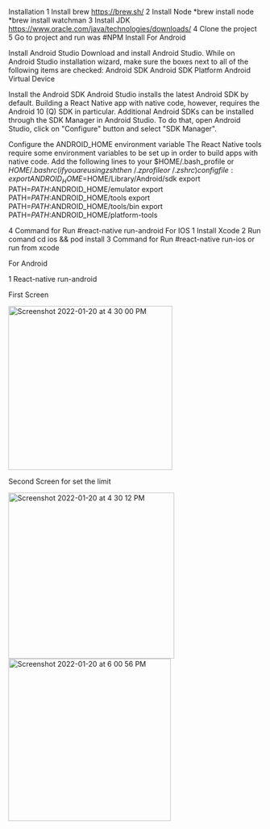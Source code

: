Installation
1 Install brew https://brew.sh/
2 Install Node
*brew install node
*brew install watchman
3 Install JDK
https://www.oracle.com/java/technologies/downloads/
4 Clone the project
5 Go to project and run was #NPM Install
For Android


Install Android Studio
Download and install Android Studio. While on Android Studio installation wizard, make sure the boxes next to all of the following items are checked:
Android SDK
Android SDK Platform
Android Virtual Device


Install the Android SDK
Android Studio installs the latest Android SDK by default. Building a React Native app with native code, however, requires the Android 10 (Q) SDK in particular. Additional Android SDKs can be installed through the SDK Manager in Android Studio.
To do that, open Android Studio, click on "Configure" button and select "SDK Manager".


Configure the ANDROID_HOME environment variable
The React Native tools require some environment variables to be set up in order to build apps with native code.
Add the following lines to your $HOME/.bash_profile or $HOME/.bashrc (if you are using zsh then ~/.zprofile or ~/.zshrc) config file:
export ANDROID_HOME=$HOME/Library/Android/sdk
export PATH=$PATH:$ANDROID_HOME/emulator
export PATH=$PATH:$ANDROID_HOME/tools
export PATH=$PATH:$ANDROID_HOME/tools/bin
export PATH=$PATH:$ANDROID_HOME/platform-tools


4 Command for Run #react-native run-android
For IOS
1 Install Xcode
2 Run comand cd ios && pod install
3 Command for Run #react-native run-ios or run from xcode

For Android 

1 React-native run-android



First Screen

<img width="325" alt="Screenshot 2022-01-20 at 4 30 00 PM" src="https://user-images.githubusercontent.com/12965388/150338706-4241c031-49af-4f91-8cbb-ac126be479f1.png">

Second Screen for set the limit


<img width="329" alt="Screenshot 2022-01-20 at 4 30 12 PM" src="https://user-images.githubusercontent.com/12965388/150338928-cd90b282-36af-4fe8-aa20-37f538fe0b08.png">

<img width="322" alt="Screenshot 2022-01-20 at 6 00 56 PM" src="https://user-images.githubusercontent.com/12965388/150339140-8bd16951-0ffc-4078-9a1d-d39c116f9476.png">

 
